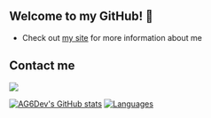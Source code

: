 ## Welcome to my GitHub! 👋
- Check out [my site](https://ag6.site) for more information about me
 
 ## Contact me
![](https://discord.c99.nl/widget/theme-4/411601775078932491.png)

[![AG6Dev's GitHub stats](https://github-readme-stats.vercel.app/api?username=AG6Dev&show_icons=true&theme=radical)](https://github.com/AG6Dev/github-readme-stats)
[![Languages](https://github-readme-stats.vercel.app/api/top-langs/?username=AG6Dev&layout=compact&theme=dark)](https://github.com/anuraghazra/github-readme-stats)

